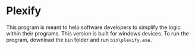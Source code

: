 # Plexify
This program is meant to help software developers to simplify the logic within their programs. This version is built for windows devices.
To run the program, download the `bin` folder and run `bin\plexify.exe`.
